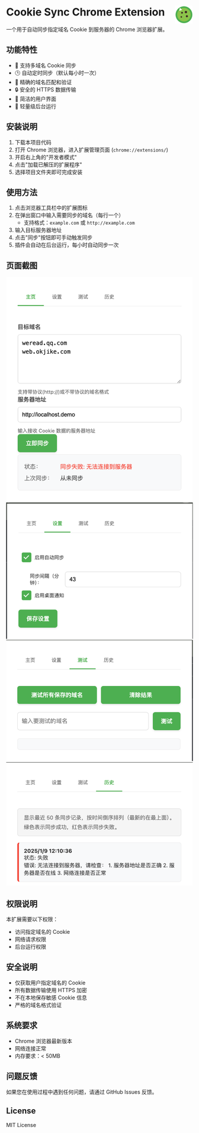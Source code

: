 # Cookie Sync Chrome Extension <img src="icons/icon48.png" alt="项目图标" align="right" />

一个用于自动同步指定域名 Cookie 到服务器的 Chrome 浏览器扩展。

## 功能特性

- 🔄 支持多域名 Cookie 同步
- 🕒 自动定时同步（默认每小时一次）
- 🎯 精确的域名匹配和验证
- 🔒 安全的 HTTPS 数据传输
- 📝 简洁的用户界面
- 🚀 轻量级后台运行

## 安装说明

1. 下载本项目代码
2. 打开 Chrome 浏览器，进入扩展管理页面 (`chrome://extensions/`)
3. 开启右上角的"开发者模式"
4. 点击"加载已解压的扩展程序"
5. 选择项目文件夹即可完成安装

## 使用方法

1. 点击浏览器工具栏中的扩展图标
2. 在弹出窗口中输入需要同步的域名（每行一个）
   - 支持格式：`example.com` 或 `http://example.com`
3. 输入目标服务器地址
4. 点击"同步"按钮即可手动触发同步
5. 插件会自动在后台运行，每小时自动同步一次

## 页面截图

![主页](screenshots/home.png)
![设置](screenshots/settings.png)
![测试](screenshots/test.png)
![历史](screenshots/history.png)

## 权限说明

本扩展需要以下权限：
- 访问指定域名的 Cookie
- 网络请求权限
- 后台运行权限

## 安全说明

- 仅获取用户指定域名的 Cookie
- 所有数据传输使用 HTTPS 加密
- 不在本地保存敏感 Cookie 信息
- 严格的域名格式验证

## 系统要求

- Chrome 浏览器最新版本
- 网络连接正常
- 内存要求：< 50MB

## 问题反馈

如果您在使用过程中遇到任何问题，请通过 GitHub Issues 反馈。

## License

MIT License 